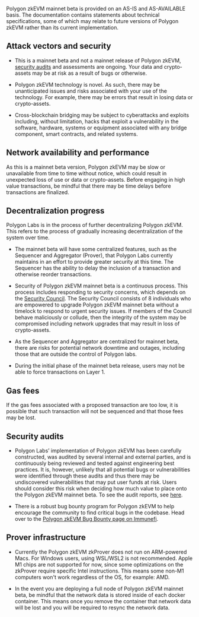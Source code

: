 Polygon zkEVM mainnet beta is provided on an AS-IS and AS-AVAILABLE basis. The documentation contains statements about technical specifications, some of which may relate to future versions of Polygon zkEVM rather than its current implementation.

## Attack vectors and security

- This is a mainnet beta and not a mainnet release of Polygon zkEVM, [security audits](https://polygon.technology/blog/polygon-zkevm-results-of-hexens-security-audit) and assessments are ongoing. Your data and crypto-assets may be at risk as a result of bugs or otherwise.

- Polygon zkEVM technology is novel. As such, there may be unanticipated issues and risks associated with your use of the technology. For example, there may be errors that result in losing data or crypto-assets.

- Cross-blockchain bridging may be subject to cyberattacks and exploits including, without limitation, hacks that exploit a vulnerability in the software, hardware, systems or equipment associated with any bridge component, smart contracts, and related systems.

## Network availability and performance

As this is a mainnet beta version, Polygon zkEVM may be slow or unavailable from time to time without notice, which could result in unexpected loss of use or data or crypto-assets. Before engaging in high value transactions, be mindful that there may be time delays before transactions are finalized.

## Decentralization progress

Polygon Labs is in the process of further decentralizing Polygon zkEVM. This refers to the process of gradually increasing decentralization of the system over time.

- The mainnet beta will have some centralized features, such as the Sequencer and Aggregator (Prover), that Polygon Labs currently maintains in an effort to provide greater security at this time. The Sequencer has the ability to delay the inclusion of a transaction and otherwise reorder transactions.

- Security of Polygon zkEVM mainnet beta is a continuous process. This process includes responding to security concerns, which depends on the [Security Council](./operations/security-council.md). The Security Council consists of 8 individuals who are empowered to upgrade Polygon zkEVM mainnet beta without a timelock to respond to urgent security issues. If members of the Council behave maliciously or collude, then the integrity of the system may be compromised including network upgrades that may result in loss of crypto-assets.

- As the Sequencer and Aggregator are centralized for mainnet beta, there are risks for potential network downtime and outages, including those that are outside the control of Polygon labs.

- During the initial phase of the mainnet beta release, users may not be able to force transactions on Layer 1.

## Gas fees

If the gas fees associated with a proposed transaction are too low, it is possible that such transaction will not be sequenced and that those fees may be lost.

## Security audits

- Polygon Labs’ implementation of Polygon zkEVM has been carefully constructed, was audited by several internal and external parties, and is continuously being reviewed and tested against engineering best practices. It is, however, unlikely that all potential bugs or vulnerabilities were identified through these audits and thus there may be undiscovered vulnerabilities that may put user funds at risk. Users should consider this risk when deciding how much value to place onto the Polygon zkEVM mainnet beta. To see the audit reports, see [here](https://github.com/0xPolygonHermez/zkevm-rom/blob/main/audits/Hexens_Polygon_zkEVM_PUBLIC_27.02.23.pdf).

- There is a robust bug bounty program for Polygon zkEVM to help encourage the community to find critical bugs in the codebase. Head over to the [Polygon zkEVM Bug Bounty page on Immunefi](https://immunefi.com/bounty/polygonzkevm/).

## Prover infrastructure

- Currently the Polygon zkEVM zkProver does not run on ARM-powered Macs. For Windows users, using WSL/WSL2 is not recommended. Apple M1 chips are not supported for now, since some optimizations on the zkProver require specific Intel instructions. This means some non-M1 computers won't work regardless of the OS, for example: AMD.

- In the event you are deploying a full node of Polygon zkEVM mainnet beta, be mindful that the network data is stored inside of each docker container. This means once you remove the container that network data will be lost and you will be required to resync the network data.
